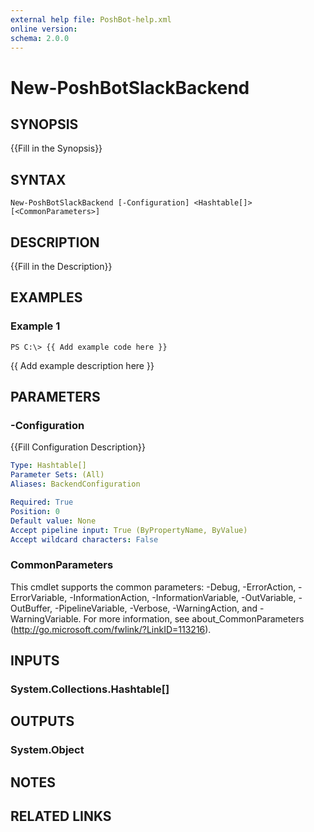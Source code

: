 ```yaml
---
external help file: PoshBot-help.xml
online version: 
schema: 2.0.0
---
```


# New-PoshBotSlackBackend

## SYNOPSIS
{{Fill in the Synopsis}}

## SYNTAX

```
New-PoshBotSlackBackend [-Configuration] <Hashtable[]> [<CommonParameters>]
```

## DESCRIPTION
{{Fill in the Description}}

## EXAMPLES

### Example 1
```
PS C:\> {{ Add example code here }}
```

{{ Add example description here }}

## PARAMETERS

### -Configuration
{{Fill Configuration Description}}

```yaml
Type: Hashtable[]
Parameter Sets: (All)
Aliases: BackendConfiguration

Required: True
Position: 0
Default value: None
Accept pipeline input: True (ByPropertyName, ByValue)
Accept wildcard characters: False
```

### CommonParameters
This cmdlet supports the common parameters: -Debug, -ErrorAction, -ErrorVariable, -InformationAction, -InformationVariable, -OutVariable, -OutBuffer, -PipelineVariable, -Verbose, -WarningAction, and -WarningVariable. For more information, see about_CommonParameters (http://go.microsoft.com/fwlink/?LinkID=113216).

## INPUTS

### System.Collections.Hashtable[]

## OUTPUTS

### System.Object

## NOTES

## RELATED LINKS

